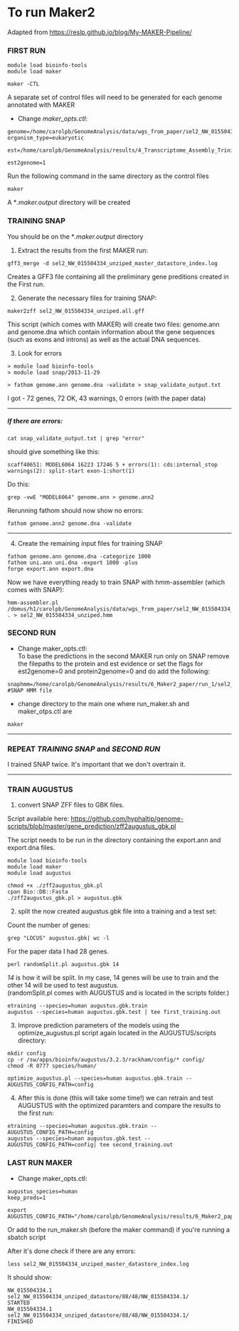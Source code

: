 # To run Maker2

Adapted from https://reslp.github.io/blog/My-MAKER-Pipeline/


### FIRST RUN ###

```
module load bioinfo-tools
module load maker

maker -CTL
```



A separate set of control files will need to be generated for each genome annotated with MAKER
* Change *maker_opts.ctl*:

```
genome=/home/carolpb/GenomeAnalysis/data/wgs_from_paper/sel2_NW_015504334_unziped.fasta
organism_type=eukaryotic

est=/home/carolpb/GenomeAnalysis/results/4_Transcriptome_Assembly_Trinity/Trinity_concat.fasta

est2genome=1
```
Run the following command in the same directory as the control files
```
maker
```

A \**.maker.output* directory will be created

### TRAINING SNAP ###
You should be on the \**.maker.output* directory

1. Extract the results from the first MAKER run:

```
gff3_merge -d sel2_NW_015504334_unziped_master_datastore_index.log
```

Creates a GFF3 file containing all the preliminary gene preditions created in the First run.

2. Generate the necessary files for training SNAP:
```
maker2zff sel2_NW_015504334_unziped.all.gff
```

This script (which comes with MAKER) will create two files: genome.ann and genome.dna which contain information about the gene sequences (such as exons and introns) as well as the actual DNA sequences.

3. Look for errors

```
> module load bioinfo-tools
> module load snap/2013-11-29

> fathom genome.ann genome.dna -validate > snap_validate_output.txt
```
I got - 72 genes, 72 OK, 43 warnings, 0 errors (with the paper data)

-----
##### If there are errors:

```
cat snap_validate_output.txt | grep "error"
```
should give something like this:
```
scaff40651: MODEL6064 16223 17246 5 + errors(1): cds:internal_stop warnings(2): split-start exon-1:short(1)
```

Do this:
```
grep -vwE "MODEL6064" genome.ann > genome.ann2
```

Rerunning fathom should now show no errors:
```
fathom genome.ann2 genome.dna -validate
```
------
4. Create the remaining input files for training SNAP
```
fathom genome.ann genome.dna -categorize 1000
fathom uni.ann uni.dna -export 1000 -plus
forge export.ann export.dna
```
Now we have everything ready to train SNAP with hmm-assembler (which comes with SNAP):

```
hmm-assembler.pl /domus/h1/carolpb/GenomeAnalysis/data/wgs_from_paper/sel2_NW_015504334_unziped.fasta . > sel2_NW_015504334_unziped.hmm
```


### SECOND RUN

* Change maker_opts.ctl:  
To base the predictions in the second MAKER run only on SNAP remove the filepaths to the protein and est evidence or set the flags for est2genome=0 and protein2genome=0 and do add the following:

```
snaphmm=/home/carolpb/GenomeAnalysis/results/6_Maker2_paper/run_1/sel2_NW_015504334_unziped.maker.output/sel2_NW_015504334_unziped.hmm #SNAP HMM file
```



* change directory to the main one where run_maker.sh and maker_otps.ctl are

```
maker
```

----

### REPEAT *TRAINING SNAP* and *SECOND RUN*

I trained SNAP twice. It's important that we don't overtrain it.

-----
### TRAIN AUGUSTUS

1. convert SNAP ZFF files to GBK files.  

Script available here: https://github.com/hyphaltip/genome-scripts/blob/master/gene_prediction/zff2augustus_gbk.pl

The script needs to be run in the directory containing the export.ann and export.dna files.

```
module load bioinfo-tools
module load maker
module load augustus

chmod +x ./zff2augustus_gbk.pl
cpan Bio::DB::Fasta
./zff2augustus_gbk.pl > augustus.gbk
```
2. split the now created augustus.gbk file into a training and a test set:

Count the number of genes:
```
grep "LOCUS" augustus.gbk| wc -l
```

For the paper data I had 28 genes.

```
perl randomSplit.pl augustus.gbk 14
```
*14* is how it will be split. In my case, 14 genes will be use to train and the other 14 will be used to test augustus.  
(randomSplit.pl comes with AUGUSTUS and is located in the scripts folder.)

```
etraining --species=human augustus.gbk.train
augustus --species=human augustus.gbk.test | tee first_training.out
```


3. Improve prediction parameters of the models using the optimize_augustus.pl script again located in the AUGUSTUS/scripts directory:

```
mkdir config
cp -r /sw/apps/bioinfo/augustus/3.2.3/rackham/config/* config/
chmod -R 0777 species/human/

optimize_augustus.pl --species=human augustus.gbk.train --AUGUSTUS_CONFIG_PATH=config
```

4. After this is done (this will take some time!) we can retrain and test AUGUSTUS with the optimized paramters and compare the results to the first run:

```
etraining --species=human augustus.gbk.train --AUGUSTUS_CONFIG_PATH=config
augustus --species=human augustus.gbk.test --AUGUSTUS_CONFIG_PATH=config| tee second_training.out
```

### LAST RUN MAKER

* Change maker_opts.ctl:

```
augustus_species=human
keep_preds=1
```

```
export AUGUSTUS_CONFIG_PATH="/home/carolpb/GenomeAnalysis/results/6_Maker2_paper/run_1/sel2_NW_015504334_unziped.maker.output/config"
```


Or add to the run_maker.sh (before the maker command) if you're running a sbatch script

After it's done check if there are any errors:

```
less sel2_NW_015504334_unziped_master_datastore_index.log
```

It should show:
```
NW_015504334.1  sel2_NW_015504334_unziped_datastore/88/48/NW_015504334.1/       STARTED
NW_015504334.1  sel2_NW_015504334_unziped_datastore/88/48/NW_015504334.1/       FINISHED
```
